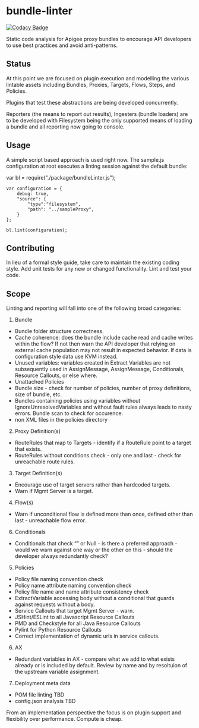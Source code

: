 # bundle-linter

[![Codacy Badge](https://api.codacy.com/project/badge/Grade/e1d2b19961914f41bc3711fce42df155)](https://www.codacy.com?utm_source=github.com&amp;utm_medium=referral&amp;utm_content=apigeecs/bundle-linter&amp;utm_campaign=Badge_Grade)

Static code analysis for Apigee proxy bundles to encourage API developers to use best practices and avoid anti-patterns.

## Status

At this point we are focused on plugin execution and modelling the various lintable assets including Bundles, Proxies, Targets, Flows, Steps, and Policies.

Plugins that test these abstractions are being developed concurrently.

Reporters (the means to report out results), Ingesters (bundle loaders) are to be developed with Filesystem being the only supported means of loading a bundle and all reporting now going to console.

## Usage

A simple script based approach is used right now. The sample.js configuration at root executes a linting session against the default bundle:

var bl = require("./package/bundleLinter.js");

	var configuration = {
	    debug: true,
	    "source": {
	        "type":"filesystem",
	        "path": "../sampleProxy",
	    }
	};

	bl.lint(configuration);


## Contributing

In lieu of a formal style guide, take care to maintain the existing coding style.
Add unit tests for any new or changed functionality. Lint and test your code.

## Scope

Linting and reporting will fall into one of the following broad categories:

 1. Bundle
  * Bundle folder structure correctness.
  * Cache coherence: does the bundle include cache read and cache writes within the flow? If not then warn the API developer that relying on external cache population may not result in expected behavior. If data is configuration style data use KVM instead.
  * Unused variables: variables created in Extract Variables are not subsequently used in AssignMessage, AssignMessage, Conditionals, Resource Callouts, or else where.
  * Unattached Policies
  * Bundle size - check for number of policies, number of proxy definitions, size of bundle, etc.
  * Bundles containing policies using variables without IgnoreUnresolvedVariables and without fault rules always leads to nasty errors. Bundle scan to check for occurence.
  * non XML files in the policies directory
 2. Proxy Definition(s)
  * RouteRules that map to Targets - identify if a RouteRule point to a target that exists.
  * RouteRules without conditions check - only one and last - check for unreachable route rules.
 3. Target Definition(s)
  * Encourage use of target servers rather than hardcoded targets.
  * Warn if Mgmt Server is a target.
 4. Flow(s)
  * Warn if unconditional flow is defined more than once, defined other than last - unreachable flow error.
 6. Conditionals
  * Conditionals that check “” or Null - is there a preferred approach - would we warn against one way or the other on this - should the developer always redundantly check?
 5. Policies
  * Policy file naming convention check
  * Policy name attribute naming convention check
  * Policy file name and name attribute consistency check
  * ExtractVariable accessing body without a conditional that guards against requests without a body.
  * Service Callouts that target Mgmt Server - warn.
  * JSHint/ESLint to all Javascript Resource Callouts
  * PMD and Checkstyle for all Java Resource Callouts
  * Pylint for Python Resource Callouts
  * Correct implementation of dynamic urls in service callouts.
 6. AX
  * Redundant variables in AX - compare what we add to what exists already or is included by default. Review by name and by resoltuion of the upstream variable assignment.
 7. Deployment meta data
  * POM file linting TBD
  * config.json analysis TBD

From an implementation perspective the focus is on plugin support and flexibility over performance. Compute is cheap. 